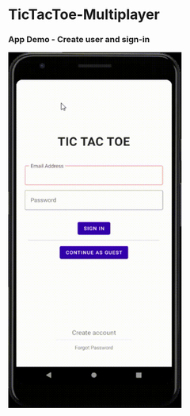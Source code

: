 # TicTacToe-Multiplayer

### App Demo - Create user and sign-in 
<img src="https://github.com/roofloop/TicTacToe-Multiplayer/blob/master/gif/TicTacToe_LogIn.gif" alt="screenshot" width="350"/>



